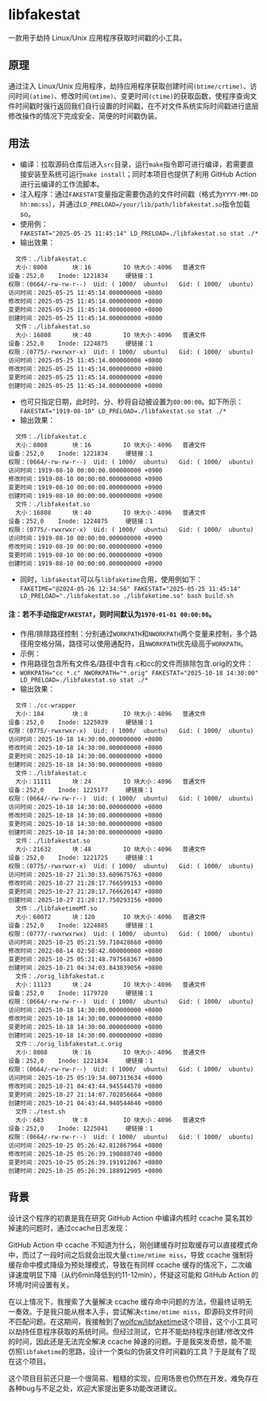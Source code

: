 # libfakestat
一款用于劫持 Linux/Unix 应用程序获取时间戳的小工具。
## 原理
通过注入 Linux/Unix 应用程序，劫持应用程序获取创建时间`(btime/crtime)`、访问时间`(atime)`、修改时间`(mtime)`、变更时间`(ctime)`的获取函数，使程序查询文件时间戳时强行返回我们自行设置的时间戳，在不对文件系统实际时间戳进行底层修改操作的情况下完成安全、简便的时间戳伪装。
## 用法
- 编译：拉取源码仓库后进入`src`目录，运行`make`指令即可进行编译，若需要直接安装至系统可运行`make install`；同时本项目也提供了利用 GitHub Action 进行云编译的工作流脚本。
- 注入程序：通过`FAKESTAT`变量指定需要伪造的文件时间戳（格式为`YYYY-MM-DD hh:mm:ss`），并通过`LD_PRELOAD=/your/lib/path/libfakestat.so`指令加载so。  
- 使用例：  
`FAKESTAT="2025-05-25 11:45:14" LD_PRELOAD=./libfakestat.so stat ./*`  
- 输出效果：
```
  文件：./libfakestat.c
  大小：8008      	块：16         IO 块大小：4096   普通文件
设备：252,0	Inode: 1221834     硬链接：1
权限：(0664/-rw-rw-r--)  Uid: ( 1000/  ubuntu)   Gid: ( 1000/  ubuntu)
访问时间：2025-05-25 11:45:14.000000000 +0800
修改时间：2025-05-25 11:45:14.000000000 +0800
变更时间：2025-05-25 11:45:14.000000000 +0800
创建时间：2025-05-25 11:45:14.000000000 +0800
  文件：./libfakestat.so
  大小：16808     	块：40         IO 块大小：4096   普通文件
设备：252,0	Inode: 1224875     硬链接：1
权限：(0775/-rwxrwxr-x)  Uid: ( 1000/  ubuntu)   Gid: ( 1000/  ubuntu)
访问时间：2025-05-25 11:45:14.000000000 +0800
修改时间：2025-05-25 11:45:14.000000000 +0800
变更时间：2025-05-25 11:45:14.000000000 +0800
创建时间：2025-05-25 11:45:14.000000000 +0800
```
- 也可只指定日期，此时时、分、秒将自动被设置为`00:00:00`。如下所示：  
`FAKESTAT="1919-08-10" LD_PRELOAD=./libfakestat.so stat ./*`  
- 输出效果：  
```
  文件：./libfakestat.c
  大小：8008      	块：16         IO 块大小：4096   普通文件
设备：252,0	Inode: 1221834     硬链接：1
权限：(0664/-rw-rw-r--)  Uid: ( 1000/  ubuntu)   Gid: ( 1000/  ubuntu)
访问时间：1919-08-10 00:00:00.000000000 +0900
修改时间：1919-08-10 00:00:00.000000000 +0900
变更时间：1919-08-10 00:00:00.000000000 +0900
创建时间：1919-08-10 00:00:00.000000000 +0900
  文件：./libfakestat.so
  大小：16808     	块：40         IO 块大小：4096   普通文件
设备：252,0	Inode: 1224875     硬链接：1
权限：(0775/-rwxrwxr-x)  Uid: ( 1000/  ubuntu)   Gid: ( 1000/  ubuntu)
访问时间：1919-08-10 00:00:00.000000000 +0900
修改时间：1919-08-10 00:00:00.000000000 +0900
变更时间：1919-08-10 00:00:00.000000000 +0900
创建时间：1919-08-10 00:00:00.000000000 +0900
```
- 同时，`libfakestat`可以与`libfaketime`合用，使用例如下：  
`FAKETIME="@2024-05-26 12:34:56" FAKESTAT="2025-05-25 11:45:14" LD_PRELOAD="./libfakestat.so ./libfaketime.so" bash build.sh`
#### 注：若不手动指定`FAKESTAT`，则时间默认为`1970-01-01 00:00:00`。
- 作用/排除路径控制：分别通过`WORKPATH`和`NWORKPATH`两个变量来控制，多个路径用空格分隔，路径可以使用通配符，且`NWORKPATH`优先级高于`WORKPATH`。
- 示例：
- 作用路径包含所有文件名/路径中含有.c和cc的文件而排除包含.orig的文件：
- `WORKPATH="cc *.c" NWORKPATH="*.orig" FAKESTAT="2025-10-18 14:30:00" LD_PRELOAD=./libfakestat.so stat ./*`
- 输出效果：
```
  文件：./cc-wrapper
  大小：184       	块：8          IO 块大小：4096   普通文件
设备：252,0	Inode: 1225039     硬链接：1
权限：(0775/-rwxrwxr-x)  Uid: ( 1000/  ubuntu)   Gid: ( 1000/  ubuntu)
访问时间：2025-10-18 14:30:00.000000000 +0800
修改时间：2025-10-18 14:30:00.000000000 +0800
变更时间：2025-10-18 14:30:00.000000000 +0800
创建时间：2025-10-18 14:30:00.000000000 +0800
  文件：./libfakestat.c
  大小：11111     	块：24         IO 块大小：4096   普通文件
设备：252,0	Inode: 1225177     硬链接：1
权限：(0664/-rw-rw-r--)  Uid: ( 1000/  ubuntu)   Gid: ( 1000/  ubuntu)
访问时间：2025-10-18 14:30:00.000000000 +0800
修改时间：2025-10-18 14:30:00.000000000 +0800
变更时间：2025-10-18 14:30:00.000000000 +0800
创建时间：2025-10-18 14:30:00.000000000 +0800
  文件：./libfakestat.so
  大小：21632     	块：48         IO 块大小：4096   普通文件
设备：252,0	Inode: 1221725     硬链接：1
权限：(0775/-rwxrwxr-x)  Uid: ( 1000/  ubuntu)   Gid: ( 1000/  ubuntu)
访问时间：2025-10-27 21:30:33.609675763 +0800
修改时间：2025-10-27 21:28:17.766599153 +0800
变更时间：2025-10-27 21:28:17.766626147 +0800
创建时间：2025-10-27 21:28:17.750293156 +0800
  文件：./libfaketimeMT.so
  大小：60072     	块：120        IO 块大小：4096   普通文件
设备：252,0	Inode: 1224885     硬链接：1
权限：(0777/-rwxrwxrwx)  Uid: ( 1000/  ubuntu)   Gid: ( 1000/  ubuntu)
访问时间：2025-10-25 05:21:59.710428660 +0800
修改时间：2022-08-14 02:58:42.000000000 +0800
变更时间：2025-10-25 05:21:48.797568367 +0800
创建时间：2025-10-21 04:34:03.843839056 +0800
  文件：./orig_libfakestat.c
  大小：11123     	块：24         IO 块大小：4096   普通文件
设备：252,0	Inode: 1179720     硬链接：1
权限：(0664/-rw-rw-r--)  Uid: ( 1000/  ubuntu)   Gid: ( 1000/  ubuntu)
访问时间：2025-10-18 14:30:00.000000000 +0800
修改时间：2025-10-18 14:30:00.000000000 +0800
变更时间：2025-10-18 14:30:00.000000000 +0800
创建时间：2025-10-18 14:30:00.000000000 +0800
  文件：./orig_libfakestat.c.orig
  大小：8008      	块：16         IO 块大小：4096   普通文件
设备：252,0	Inode: 1221834     硬链接：1
权限：(0664/-rw-rw-r--)  Uid: ( 1000/  ubuntu)   Gid: ( 1000/  ubuntu)
访问时间：2025-10-25 05:19:34.007313634 +0800
修改时间：2025-10-21 04:43:44.945544570 +0800
变更时间：2025-10-27 21:14:07.702856664 +0800
创建时间：2025-10-21 04:43:44.940544646 +0800
  文件：./test.sh
  大小：683       	块：8          IO 块大小：4096   普通文件
设备：252,0	Inode: 1225041     硬链接：1
权限：(0664/-rw-rw-r--)  Uid: ( 1000/  ubuntu)   Gid: ( 1000/  ubuntu)
访问时间：2025-10-25 05:26:42.812867964 +0800
修改时间：2025-10-25 05:26:39.190888740 +0800
变更时间：2025-10-25 05:26:39.191912867 +0800
创建时间：2025-10-25 05:26:39.188912905 +0800
```
## 背景  
设计这个程序的初衷是我在研究 GitHub Action 中编译内核时 ccache 莫名其妙掉速的问题时，通过ccache日志发现：  
  
GitHub Action 中 ccache 不知道为什么，刚创建缓存时拉取缓存可以直接模式命中，而过了一段时间之后就会出现大量`ctime/mtime miss`，导致 ccache 强制将缓存命中模式降级为预处理模式，导致在有同样 ccache 缓存的情况下，二次编译速度明显下降（从约6min降低到约11-12min），怀疑这可能和 GitHub Action 的环境/时间设置有关。  

在以上情况下，我搜索了大量解决 ccache 缓存命中问题的方法，但最终证明无一奏效。于是我只能从根本入手，尝试解决`ctime/mtime miss`，即源码文件时间不匹配问题。在这期间，我接触到了[wolfcw/libfaketime](https://github.com/wolfcw/libfaketime)这个项目，这个小工具可以劫持任意程序获取的系统时间。但经过测试，它并不能劫持程序创建/修改文件的时间，因此还是无法完全解决 ccache 掉速的问题。于是我突发奇想，能不能仿照`libfaketime`的思路，设计一个类似的伪装文件时间戳的工具？于是就有了现在这个项目。  

这个项目目前还只是一个很简易、粗糙的实现，应用场景也仍然在开发，难免存在各种bug与不足之处，欢迎大家提出更多功能改进建议。
